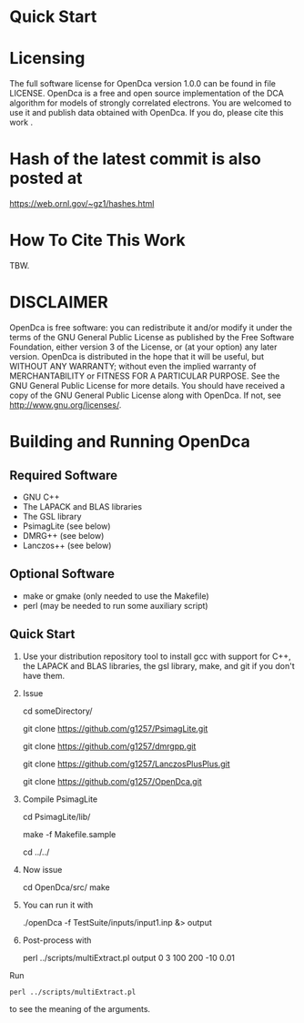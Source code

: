 # Quick Start
 
# Licensing
The full software license for OpenDca version 1.0.0 
can be found in
file LICENSE. 
OpenDca is a free and open source implementation of the 
DCA algorithm for models of strongly correlated electrons. 
You are welcomed to use it and publish data 
obtained with OpenDca. If you do, please cite this
work .


# Hash of the latest commit is also posted at

https://web.ornl.gov/~gz1/hashes.html


# How To Cite This Work

TBW.


# DISCLAIMER
OpenDca is free software: you can redistribute it and/or modify
it under the terms of the GNU General Public License as published by
the Free Software Foundation, either version 3 of the License, or
(at your option) any later version.
OpenDca is distributed in the hope that it will be useful,
but WITHOUT ANY WARRANTY; without even the implied warranty of
MERCHANTABILITY or FITNESS FOR A PARTICULAR PURPOSE. See the
GNU General Public License for more details.
You should have received a copy of the GNU General Public License
along with OpenDca. If not, see <http://www.gnu.org/licenses/>.

# Building and Running OpenDca

## Required Software

* GNU C++
* The LAPACK and BLAS libraries
* The GSL library
* PsimagLite (see below)
* DMRG++ (see below)
* Lanczos++ (see below)

## Optional Software

* make or gmake (only needed to use the Makefile)
* perl (may be needed to run some auxiliary script)

## Quick Start

1. Use your distribution repository tool to install gcc with support for C++,
the LAPACK and BLAS libraries, the gsl library, make, and git 
if you don't have them.

2. Issue

    cd someDirectory/

    git clone https://github.com/g1257/PsimagLite.git

    git clone https://github.com/g1257/dmrgpp.git

    git clone https://github.com/g1257/LanczosPlusPlus.git

    git clone https://github.com/g1257/OpenDca.git

3. Compile PsimagLite

    cd PsimagLite/lib/

    make -f Makefile.sample

    cd ../../

4. Now issue

    cd OpenDca/src/
    make

5. You can run it with

    ./openDca -f TestSuite/inputs/input1.inp &> output

6. Post-process with

    perl ../scripts/multiExtract.pl output 0 3 100 200 -10 0.01

Run 

    perl ../scripts/multiExtract.pl

to see the meaning of the arguments.


